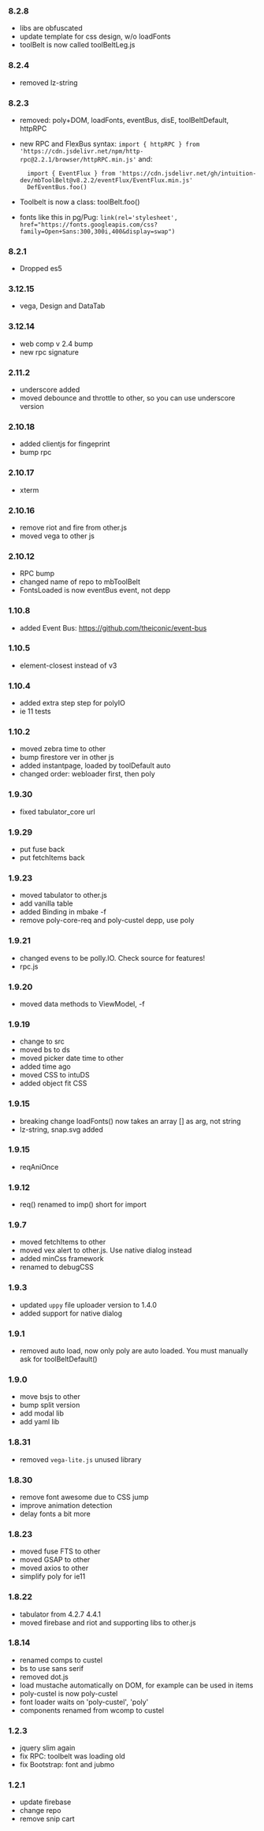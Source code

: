 ### 8.2.8
- libs are obfuscated
- update template for css design, w/o loadFonts
- toolBelt is now  called toolBeltLeg.js

### 8.2.4
- removed lz-string

### 8.2.3
- removed: poly+DOM, loadFonts, eventBus, disE, toolBeltDefault, httpRPC

- new RPC and FlexBus syntax:
  `import { httpRPC } from 'https://cdn.jsdelivr.net/npm/http-rpc@2.2.1/browser/httpRPC.min.js'`
  and:
  
  ```
    import { EventFlux } from 'https://cdn.jsdelivr.net/gh/intuition-dev/mbToolBelt@v8.2.2/eventFlux/EventFlux.min.js'
    DefEventBus.foo()
  ```

- Toolbelt is now a class: toolBelt.foo()

- fonts like this in pg/Pug: 
  `link(rel='stylesheet', href="https://fonts.googleapis.com/css?family=Open+Sans:300,300i,400&display=swap")`


### 8.2.1
- Dropped es5

### 3.12.15
- vega, Design and DataTab


### 3.12.14
- web comp v 2.4 bump
- new rpc signature


### 2.11.2
- underscore added
- moved debounce and throttle to other, so you can use underscore version

### 2.10.18
- added clientjs for fingeprint
- bump rpc

### 2.10.17
- xterm

### 2.10.16
- remove riot and fire from other.js
- moved vega to other js

### 2.10.12
- RPC bump
- changed name of repo to mbToolBelt
- FontsLoaded is now eventBus event, not depp

### 1.10.8
- added Event Bus: https://github.com/theiconic/event-bus

### 1.10.5
- element-closest instead of v3

### 1.10.4
- added extra step step for polyIO
- ie 11 tests

### 1.10.2
- moved zebra time to other
- bump firestore ver in other js
- added instantpage, loaded by toolDefault auto
- changed order: webloader first, then poly

### 1.9.30
- fixed tabulator_core url

### 1.9.29
- put fuse back
- put fetchItems back

###  1.9.23
- moved tabulator to other.js
- add vanilla table
- added Binding in mbake -f
- remove poly-core-req and poly-custel depp, use poly

###  1.9.21
- changed evens to be polly.IO. Check source for features!
- rpc.js

###  1.9.20
- moved data methods to ViewModel, -f

###  1.9.19
- change to src
- moved bs to ds
- moved picker date time to other
- added time ago
- moved CSS to intuDS
- added object fit CSS

###  1.9.15
- breaking change loadFonts() now takes an array [] as arg, not string
- lz-string, snap.svg added

### 1.9.15
- reqAniOnce

### 1.9.12
- req() renamed to imp() short for import

### 1.9.7
- moved fetchItems to other
- moved vex alert to other.js. Use native dialog instead
- added minCss framework
- renamed to debugCSS

### 1.9.3
- updated `uppy` file uploader version to 1.4.0
- added support for native dialog

### 1.9.1
- removed auto load, now only poly are auto loaded. You must manually ask for toolBeltDefault() 

### 1.9.0
- move bsjs to other
- bump split version
- add modal lib
- add yaml lib


### 1.8.31
- removed `vega-lite.js` unused library

### 1.8.30
- remove font awesome due to CSS jump
- improve animation detection
- delay fonts a bit more

### 1.8.23
- moved fuse FTS to other
- moved GSAP to other
- moved axios to other
- simplify poly for ie11

### 1.8.22
- tabulator from 4.2.7 4.4.1
- moved firebase and riot and supporting libs to other.js

###  1.8.14
- renamed comps to custel
- bs to use sans serif
- removed dot.js
- load mustache automatically on DOM, for example can be used in items
- poly-custel is now poly-custel
- font loader waits on 'poly-custel', 'poly'
- components renamed from wcomp to custel

### 1.2.3
- jquery slim again
- fix RPC: toolbelt was loading old
- fix Bootstrap: font and jubmo

### 1.2.1
- update firebase
- change repo
- remove snip cart



